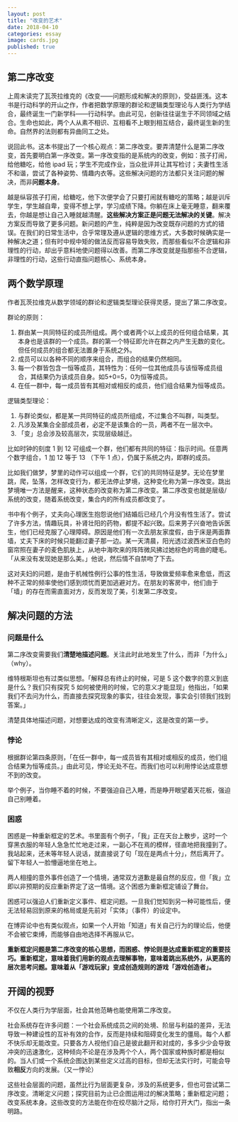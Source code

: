 ```yaml
---
layout: post
title: "改变的艺术"
date: 2018-04-10
categories: essay
image: cards.jpg
published: true
---
```


## 第二序改变
上周末读完了瓦茨拉维克的《改变——问题形成和解决的原则》，受益匪浅。这本书是行动科学的开山之作，作者把数学原理的群论和逻辑类型理论与人类行为学结合，最终诞生一门新学科——行动科学。由此可见，创新往往诞生于不同领域之结合。生命也如此，两个人从素不相识、互相看不上眼到相互结合，最终诞生新的生命。自然界的法则都有异曲同工之处。

说回此书。这本书提出了一个核心观点：第二序改变。要弄清楚什么是第二序改变，首先要明白第一序改变。第一序改变指的是系统内的改变，例如：孩子打闹，给他糖吃，给他 ipad 玩；学生不完成作业，当众批评并让其写检讨；夫妻性生活不和谐，尝试了各种姿势、情趣内衣等。这些解决问题的方法都只关注问题的解决，而非**问题本身**。

越是纵容孩子打闹，给糖吃，他下次便学会了只要打闹就有糖吃的策略；越是训斥学生，学生越自卑，变得不想上学，学习成绩下降。你躺在床上毫无睡意，翻来覆去，你越是想让自己入睡就越清醒。**这些解决方案正是问题无法解决的关键**。解决方案反而导致了更多问题。新问题的产生，纯粹是因为改变既存问题的方式的错误。在我们的日常生活中，合乎常理及遵从逻辑的思维方式，大多数时候确实是一种解决之道；但有时中规中矩的做法反而容易导致失败，而那些看似不合逻辑和非理性的行动，却出乎意料地使问题得以改善。而第二序改变就是指那些不合逻辑，非理性的行动，这些行动直指问题核心、系统本身。

## 两个数学原理

作者瓦茨拉维克从数学领域的群论和逻辑类型理论获得灵感，提出了第二序改变。

群论的原则：

1. 群由某一共同特征的成员所组成。两个或者两个以上成员的任何组合结果，其本身也是该群的一个成员。群的第一个特征即允许在群之内产生无数的变化。但任何成员的组合都无法置身于系统之外。
2. 成员可以以各种不同的顺序来组合，而组合的结果仍然相同。
3. 每一个群皆包含一恒等成员，其特性为：任何一位其他成员与该恒等成员组合，其结果仍为该成员自身。如5+0=5，0为恒等成员。
4. 在任一群中，每一成员皆有其相对或相反的成员，他们组合结果为恒等成员。


逻辑类型理论：

1. 与群论类似，都是某一共同特征的成员所组成，不过集合不叫群，叫类型。
2. 凡涉及某集合全部成员者，必定不是该集合的一员，两者不在一层次中。
3. 「变」总会涉及较高层次，实现层级越迁。


比如时钟的刻度 1 到 12 可组成一个群，他们都有共同的特征：指示时间。任意两个数字组合，1 加 12 等于 13 （下午 1 点），仍属于系统之内，即群的成员。

比如我们做梦，梦里的动作可以组成一个群，它们的共同特征是梦。无论在梦里跳，爬，坠落，怎样改变行为，都无法停止梦境，这种变化称为第一序改变。跳出梦境唯一方法是醒来，这种状态的改变称为第二序改变。第二序改变也就是层级/系统的改变，随着系统改变，集合内的所有成员都改变了。

书中有个例子，丈夫向心理医生抱怨说他们结婚后已经几个月没有性生活了。尝试了许多方法，情趣玩具，补肾壮阳的药物，都提不起兴致。后来男子兴奋地告诉医生，他们已经克服了心理障碍。原因是他们有一次去朋友家度假，由于床是两面靠墙，丈夫下床的时候只能翻过妻子那一边。某一天清晨，阳光透过波西米亚白色的窗帘照在妻子的麦色肌肤上，从地中海吹来的阵阵微风拂过她棕色的弯曲的睫毛。「从来没有发现她是那么美。」他说，然后情不自禁吻了下去。

这对夫妇的问题，是由于机械性例行公事的性生活，导致做爱频率愈来愈低，而这种不正常的频率使他们感到烦忧而更加逃避对方。在朋友的客房中，他们由于「墙」的存在而需直面对方，反而发现了美，引发第二序改变。

## 解决问题的方法

### 问题是什么
第二序改变需要我们**清楚地描述问题**。关注此时此地发生了什么，而非「为什么」（why）。

维特根斯坦也有过类似思想。「解释总有终止的时候，可是 5 这个数字的意义到底是什么？我们只有探究 5 如何被使用的时候，它的意义才能显现」他指出，「如果我们不去问为什么，而直接去探究现象的事实，往往会发现，事实会引领我们找到答案。」

清楚具体地描述问题，对想要达成的改变有清晰定义，这是改变的第一步。

### 悖论
根据群论第四条原则，「在任一群中，每一成员皆有其相对或相反的成员，他们组合结果为恒等成员。」由此可见，悖论无处不在。而我们也可以利用悖论达成意想不到的改变。

举个例子，当你睡不着的时候，不要强迫自己入睡，而是睁开眼望着天花板，强迫自己别睡着。


### 困惑
困惑是一种重新框定的艺术。书里面有个例子，「我」正在天台上散步，这时一个穿黑衣服的年轻人急急忙忙地走过来，一副心不在焉的模样，径直地把我撞到了。我站起来，还未等年轻人说话，就直接说了句「现在是两点十分」，然后离开了。留下年轻人一脸懵逼地坐在地上。

两人相撞的意外事件创造了一个情境，通常双方道歉是最自然的反应，但「我」立即以非预期的反应重新界定了这一情境。这个困惑为重新框定铺设了舞台。

困惑可以强迫人们重新定义事件、框定问题。一旦我们觉知到另一种可能性后，便无法轻易回到原来的格局或是先前对「实体」（事件）的设定中。

在博弈论中也有类似观点，如果一个人开始「知道」有关自己行为的理论后，他便不会被它束缚，而能够自由地选择不再服从它。

**重新框定问题是第二序改变的核心思想，而困惑、悖论则是达成重新框定的重要技巧。重新框定，意味着我们用新的观点去理解事物，意味着跳出系统外，从更高的层次思考问题。意味着从「游戏玩家」变成创造规则的游戏「游戏创造者」。**

## 开阔的视野

不仅在人类行为学层面，社会其他范畴也能使用第二序改变。

社会系统存在许多问题：一个社会系统成员之间的处境、阶层与利益的差异，无法导致一种建设性的互补有效的合作，反而是持续和阻碍变化发生的僵局。每个人都不快乐却无能改变。只要各方人视他们自己是彼此翻开和对成的，多多少少会导致冲突的迅速激化，这种倾向不论是在涉及两个个人，两个国家或种族时都是相似的。当人们或一个系统企图达到某些定义过高的目标，但却无法实行时，可能会导致**相反**方向的发展。（又一悖论）

这些社会层面的问题，虽然比行为层面更复杂，涉及的系统更多，但也可尝试第二序改变。清晰定义问题；探究目前为止已企图运用过的解决策略；重新框定问题；改变系统本身。这些改变的方法能在你在绞尽脑汁之际，给你打开大门，指出一条明路。




